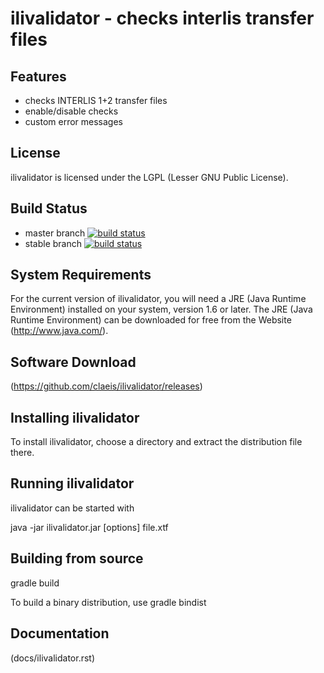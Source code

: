 # ilivalidator - checks interlis transfer files

## Features
- checks INTERLIS 1+2 transfer files
- enable/disable checks
- custom error messages

## License
ilivalidator is licensed under the LGPL (Lesser GNU Public License).

## Build Status
- master branch [![build status](https://www.travis-ci.org/claeis/ilivalidator.svg?branch=master)](https://www.travis-ci.org/claeis/ilivalidator)
- stable branch [![build status](https://www.travis-ci.org/claeis/ilivalidator.svg?branch=stable)](https://www.travis-ci.org/claeis/ilivalidator)

## System Requirements
For the current version of ilivalidator, you will need a JRE (Java Runtime Environment) installed on your system, version 1.6 or later.
The JRE (Java Runtime Environment) can be downloaded for free from the Website (http://www.java.com/).

## Software Download 
(https://github.com/claeis/ilivalidator/releases)

## Installing ilivalidator
To install ilivalidator, choose a directory and extract the distribution file there. 

## Running ilivalidator
ilivalidator can be started with

java -jar ilivalidator.jar [options] file.xtf

## Building from source
gradle build

To build a binary distribution, use
gradle bindist

## Documentation
(docs/ilivalidator.rst)

